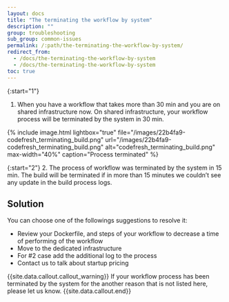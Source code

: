 ```yaml
---
layout: docs
title: "The terminating the workflow by system"
description: ""
group: troubleshooting
sub_group: common-issues
permalink: /:path/the-terminating-the-workflow-by-system/
redirect_from:
  - /docs/the-terminating-the-workflow-by-system
  - /docs/the-terminating-the-workflow-by-system
toc: true
---
```


{:start="1"}
1. When you have a workflow that takes more than 30 min and you are on shared infrastructure now. On shared infrastructure, your workflow process will be terminated by the system in 30 min.

{% include 
image.html 
lightbox="true" 
file="/images/22b4fa9-codefresh_terminating_build.png" 
url="/images/22b4fa9-codefresh_terminating_build.png"
alt="codefresh_terminating_build.png" 
max-width="40%"
caption="Process terminated"
%}

{:start="2"}
2. The process of workflow was terminated by the system in 15 min. The build will be terminated if in more than 15 minutes we couldn’t see any update in the build process logs.

## Solution
You can choose one of the followings suggestions to resolve it:
- Review your Dockerfile, and steps of your workflow to decrease a time of performing of the workflow
- Move to the dedicated infrastructure
- For #2 case add the additional log to the process
- Contact us to talk about startup pricing

{{site.data.callout.callout_warning}}
If your workflow process has been terminated by the system for the another reason that is not listed here, please let us know.
{{site.data.callout.end}}

